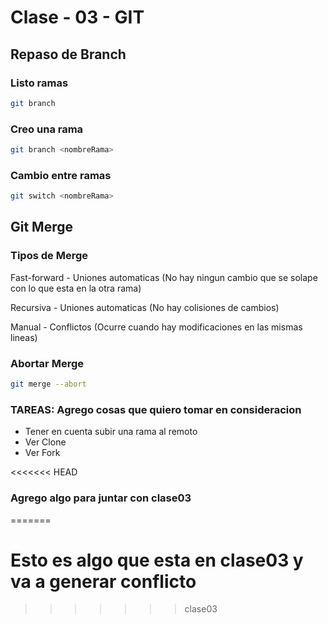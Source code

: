 # Clase - 03 - GIT

## Repaso de Branch

### Listo ramas

```sh
git branch
```

### Creo una rama

```sh
git branch <nombreRama>
```

### Cambio entre ramas

```sh
git switch <nombreRama>
```

## Git Merge

### Tipos de Merge

Fast-forward - Uniones automaticas (No hay ningun cambio que se solape con lo que esta en la otra rama)

Recursiva - Uniones automaticas (No hay colisiones de cambios)

Manual - Conflictos (Ocurre cuando hay modificaciones en las mismas lineas)

### Abortar Merge

```sh
git merge --abort
```

### TAREAS: Agrego cosas que quiero tomar en consideracion

* Tener en cuenta subir una rama al remoto
* Ver Clone
* Ver Fork

<<<<<<< HEAD
### Agrego algo para juntar con clase03
=======
# Esto es algo que esta en clase03 y va a generar conflicto
>>>>>>> clase03
